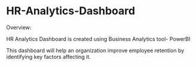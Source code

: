 # HR-Analytics-Dashboard

Overview:

HR Analytics Dashboard is created using Business Analytics tool- PowerBI

This dashboard will help an organization improve employee retention by identifying key factors
affecting it.

